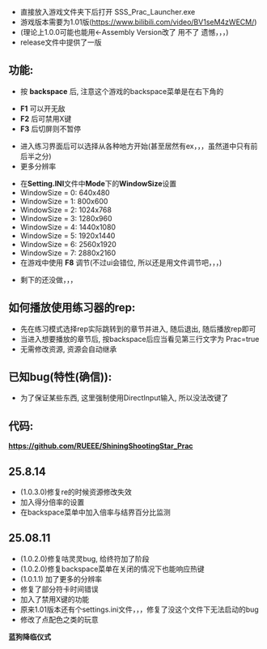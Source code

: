 - 直接放入游戏文件夹下后打开 SSS_Prac_Launcher.exe
- 游戏版本需要为1.01版(https://www.bilibili.com/video/BV1seM4zWECM/)
- (理论上1.0.0可能也能用←Assembly Version改了 用不了 遗憾，，，)
- release文件中提供了一版

## 功能:
- 按 **backspace** 后, 注意这个游戏的backspace菜单是在右下角的
+ **F1** 可以开无敌
+ **F2** 后可禁用X键
+ **F3** 后切屏则不暂停
- 进入练习界面后可以选择从各种地方开始(甚至居然有ex，，，虽然道中只有前后半之分)
- 更多分辨率
+ 在**Setting.INI**文件中**Mode**下的**WindowSize**设置
+ WindowSize = 0: 640x480
+ WindowSize = 1: 800x600
+ WindowSize = 2: 1024x768
+ WindowSize = 3: 1280x960
+ WindowSize = 4: 1440x1080
+ WindowSize = 5: 1920x1440
+ WindowSize = 6: 2560x1920
+ WindowSize = 7: 2880x2160
+ 在游戏中使用 **F8** 调节(不过ui会错位, 所以还是用文件调节吧，，，)
- 剩下的还没做，，，

## 如何播放使用练习器的rep:
- 先在练习模式选择rep实际跳转到的章节并进入, 随后退出, 随后播放rep即可
- 当进入想要播放的章节后, 按backspace后应当看见第三行文字为 Prac=true
- 无需修改资源, 资源会自动继承

## 已知bug(特性(确信)):
- 为了保证某些东西, 这里强制使用DirectInput输入, 所以没法改键了

## 代码:
**https://github.com/RUEEE/ShiningShootingStar_Prac**

## 25.8.14
- (1.0.3.0)修复re的时候资源修改失效
- 加入得分倍率的设置
- 在backspace菜单中加入倍率与结界百分比监测


## 25.08.11
- (1.0.2.0)修复咕灵灵bug, 给终符加了阶段
- (1.0.2.0)修复backspace菜单在关闭的情况下也能响应热键
- (1.0.1.1) 加了更多的分辨率
- 修复了部分符卡时间错误
- 加入了禁用X键的功能
- 原来1.01版本还有个settings.ini文件，，，修复了没这个文件下无法启动的bug
- 修改了点配色之类的玩意

**蓝狗降临仪式**